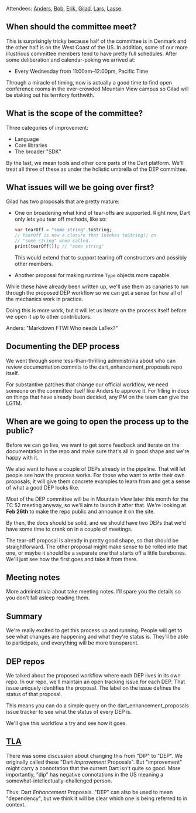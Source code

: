 Attendees: [Anders][], [Bob][], [Erik][], [Gilad][], [Lars][], [Lasse][].

[anders]: https://github.com/anders-sandholm
[bob]: https://github.com/munificent
[erik]: https://github.com/ErikErnst
[gilad]: https://github.com/gbracha
[lars]: https://github.com/larsbak
[lasse]: https://github.com/lrhn

## When should the committee meet?

This is surprisingly tricky because half of the committee is in Denmark and the other half is on the West Coast of the US. In addition, some of our more illustrious committee members tend to have pretty full schedules. After some deliberation and calendar-poking we arrived at:

* Every Wednesday from 11:00am–12:00pm, Pacific Time

Through a miracle of timing, now is actually a good time to find open conference rooms in the ever-crowded Mountain View campus so Gilad will be staking out his territory forthwith.

## What is the scope of the committee?

Three categories of improvement:

* Language
* Core libraries
* The broader "SDK"

By the last, we mean tools and other core parts of the Dart platform. We'll treat all three of these as under the holistic umbrella of the DEP committee.

## What issues will we be going over first?

Gilad has two proposals that are pretty mature:

 *  One on broadening what kind of tear-offs are supported. Right now, Dart
    only lets you tear off methods, like so:

    ```dart
    var tearOff = "some string".toString;
    // tearOff is now a closure that invokes toString() on
    // "some string" when called.
    print(tearOff()); // "some string"
    ```

    This would extend that to support tearing off constructors and possibly
    other members.

*   Another proposal for making runtime `Type` objects more capable.

While these have already been written up, we'll use them as canaries to run through the proposed DEP workflow so we can get a sense for how all of the mechanics work in practice.

Doing this is more work, but it will let us iterate on the process itself before we open it up to other contributors.

Anders: "Markdown FTW! Who needs LaTex?"

## Documenting the DEP process

We went through some less-than-thrilling administrivia about who can review
documentation commits to the dart_enhancement_proposals repo itself.

For substantive patches that change our official workflow, we need someone on
the committee itself like Anders to approve it. For filling in docs on things
that have already been decided, any PM on the team can give the LGTM.

## When are we going to open the process up to the public?

Before we can go live, we want to get some feedback and iterate on the documentation in the repo and make sure that's all in good shape and we're happy with it.

We also want to have a couple of DEPs already in the pipeline. That will let people see how the process works. For those who want to write their own proposals, it will give them concrete examples to learn from and get a sense of what a good DEP looks like.

Most of the DEP committee will be in Mountain View later this month for the TC 52 meeting anyway, so we'll aim to launch it after that. We're looking at **Feb 26th** to make the repo public and announce it on the site.

By then, the docs should be solid, and we should have two DEPs that we'd have some time to crank on in a couple of meetings.

The tear-off proposal is already in pretty good shape, so that should be straightforward. The other proposal might make sense to be rolled into that one, or maybe it should be a separate one that starts off a little barebones. We'll just see how the first goes and take it from there.

## Meeting notes

More administrivia about take meeting notes. I'll spare you the details so you don't fall asleep reading them.

## Summary

We're really excited to get this process up and running. People will get to see what changes are happening and what they're status is. They'll be able to participate, and everything will be more transparent.

## DEP repos

We talked about the proposed workflow where each DEP lives in its own repo. In our repo, we'll maintain an open tracking issue for each DEP. That issue uniquely identifies the proposal. The label on the issue defines the status of that proposal.

This means you can do a simple query on the dart_enhancement_proposals issue tracker to see what the status of every DEP is.

We'll give this workflow a try and see how it goes.

## [TLA][]

There was some discussion about changing this from "DIP" to "DEP". We originally called these "Dart *Improvement* Proposals". But "improvement" might carry a connotation that the current Dart isn't quite so good. More importantly, "dip" has negative connotations in the US meaning a somewhat-intellectually-challenged person.

Thus: Dart *Enhancement* Proposals. "DEP" can also be used to mean "dependency", but we think it will be clear which one is being referred to in context.

[tla]: http://en.wikipedia.org/wiki/Three-letter_acronym